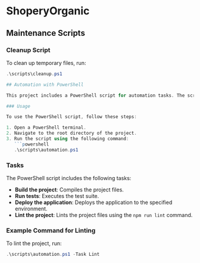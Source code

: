 # ShoperyOrganic
## Maintenance Scripts

### Cleanup Script
To clean up temporary files, run:
```powershell
.\scripts\cleanup.ps1

## Automation with PowerShell

This project includes a PowerShell script for automation tasks. The script is located at `scripts/automation.ps1`.

### Usage

To use the PowerShell script, follow these steps:

1. Open a PowerShell terminal.
2. Navigate to the root directory of the project.
3. Run the script using the following command:
   ```powershell
   .\scripts\automation.ps1
   ```

### Tasks

The PowerShell script includes the following tasks:

- **Build the project**: Compiles the project files.
- **Run tests**: Executes the test suite.
- **Deploy the application**: Deploys the application to the specified environment.
- **Lint the project**: Lints the project files using the `npm run lint` command.

### Example Command for Linting

To lint the project, run:
```powershell
.\scripts\automation.ps1 -Task Lint
```
